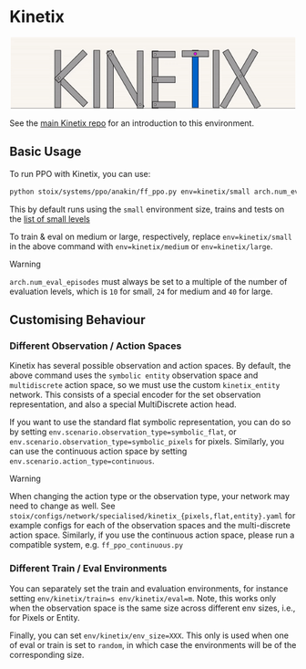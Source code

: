 # Kinetix
<p align="middle">
  <img src="https://raw.githubusercontent.com/FlairOX/Kinetix/main/images/kinetix_logo.gif" width="500" />
</p>

See the [main Kinetix repo](https://github.com/FLAIROx/Kinetix) for an introduction to this environment.

## Basic Usage

To run PPO with Kinetix, you can use:

```bash
python stoix/systems/ppo/anakin/ff_ppo.py env=kinetix/small arch.num_eval_episodes=720 network=specialised/kinetix_entity
```

This by default runs using the `small` environment size, trains and tests on the [list of small levels](../../stoix/configs/env/kinetix/eval/s.yaml)

To train & eval on medium or large, respectively, replace `env=kinetix/small` in the above command with `env=kinetix/medium` or `env=kinetix/large`.


> [!WARNING]
> `arch.num_eval_episodes` must always be set to a multiple of the number of evaluation levels, which is `10` for small, `24` for medium and `40` for large.

## Customising Behaviour
### Different Observation / Action Spaces
Kinetix has several possible observation and action spaces. By default, the above command uses the `symbolic entity` observation space and `multidiscrete` action space, so we must use the custom `kinetix_entity` network. This consists of a special encoder for the set observation representation, and also a special MultiDiscrete action head.

If you want to use the standard flat symbolic representation, you can do so by setting `env.scenario.observation_type=symbolic_flat`, or `env.scenario.observation_type=symbolic_pixels` for pixels.
Similarly, you can use the continuous action space by setting `env.scenario.action_type=continuous`.

> [!WARNING]
> When changing the action type or the observation type, your network may need to change as well. See `stoix/configs/network/specialised/kinetix_{pixels,flat,entity}.yaml` for example configs for each of the observation spaces and the multi-discrete action space. Similarly, if you use the continuous action space, please run a compatible system, e.g. `ff_ppo_continuous.py`


### Different Train / Eval Environments

You can separately set the train and evaluation environments, for instance setting `env/kinetix/train=s env/kinetix/eval=m`. Note, this works only when the observation space is the same size across different env sizes, i.e., for Pixels or Entity.

Finally, you can set `env/kinetix/env_size=XXX`. This only is used when one of eval or train is set to `random`, in which case the environments will be of the corresponding size.
